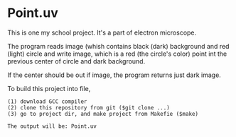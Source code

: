 # Point.uv

This is one my school project. It's a part of electron microscope.

The program reads image (whish contains black (dark) background and red (light) circle and write image, which is a red (the circle's color) point int the previous center of circle and dark background.

If the center should be out if image, the program returns just dark image.

To build this project into file,

    (1) download GCC compiler
    (2) clone this repository from git ($git clone ...)
    (3) go to project dir, and make project from Makefie ($make)

    The output will be: Point.uv

